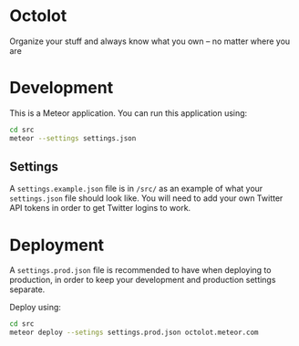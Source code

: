 Octolot
=======

Organize your stuff and always know what you own – no matter where you are

# Development

This is a Meteor application. You can run this application using:

```sh
cd src
meteor --settings settings.json
```

## Settings

A `settings.example.json` file is in `/src/` as an example of what your `settings.json` file should look like. You will need to add your own Twitter API tokens in order to get Twitter logins to work.


# Deployment

A `settings.prod.json` file is recommended to have when deploying to production, in order to keep your development and production settings separate.

Deploy using:

```sh
cd src
meteor deploy --setings settings.prod.json octolot.meteor.com
```